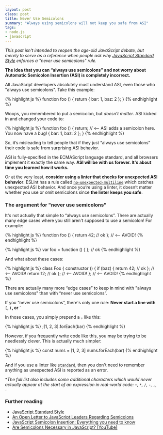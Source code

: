 ```yaml
---
layout: post
class: post
title: Never Use Semicolons
summary: "Always using semicolons will not keep you safe from ASI"
tags:
- node.js
- javascript
---
```


*This post isn't intended to reopen the age-old JavaScript debate, but merely to serve as a reference when people ask why [JavaScript Standard Style](http://standardjs.com/) enforces a "never use semicolons" rule.*

**The idea that you can “always use semicolons” and not worry about Automatic Semicolon Insertion (ASI) is completely incorrect.**

All JavaScript developers absolutely must understand ASI, even those who "always use semicolons". Take this example:

{% highlight js %}
function foo () {
  return
    {
      bar: 1,
      baz: 2
    };
}
{% endhighlight %}

Woops, you remembered to put a semicolon, but *doesn’t matter*. ASI kicked in and changed your code to:

{% highlight js %}
function foo () {
  return; // <-- ASI adds a semicolon here. You now have a bug!
    {
      bar: 1,
      baz: 2
    };
}
{% endhighlight %}

So, it’s misleading to tell people that if they just “always use semicolons” their code is safe from surprising ASI behavior.

ASI is fully-specified in the ECMAScript language standard, and all browsers implement it exactly the same way. **ASI will be with us forever. It's about time you learned how it works.**

Or at the very least, **consider using a linter that checks for unexpected ASI behavior**. ESLint has a rule called [`no-unexpected-multiline`](http://eslint.org/docs/rules/no-unexpected-multiline) which catches unexpected ASI behavior. And once you’re using a linter, it doesn’t matter whether you use or omit semicolons since **the linter keeps you safe**.

### The argument for "never use semicolons"

It's not actually that simple to “always use semicolons”. There are actually many edge cases where you still aren't supposed to use a semicolon! For example:

{% highlight js %}
function foo () {
  return 42; // ok
};           // <-- AVOID!
{% endhighlight %}

{% highlight js %}
var foo = function () {
}; // ok
{% endhighlight %}

And what about these cases:

{% highlight js %}
class Foo {
  constructor () {
    if (baz) {
      return 42; // ok
    };           // <-- AVOID!
    return 12;   // ok
  };             // <-- AVOID!
};               // <-- AVOID!
{% endhighlight %}

There are actually many more “edge cases” to keep in mind with "always use semicolons" than with “never use semicolons”.

If you “never use semicolons”, there's only one rule: **Never start a line with `[`, `(`, or `` ` ``**

In those cases, you simply prepend a `;` like this:

{% highlight js %}
;[1, 2, 3].forEach(bar)
{% endhighlight %}

However, if you frequently write code like this, you may be trying to be needlessly
clever. This is actually much simpler:

{% highlight js %}
const nums = [1, 2, 3]
nums.forEach(bar)
{% endhighlight %}

And if you use a linter like [`standard`](http://standardjs.com/), then you don't need to remember anything as unexpected ASI is reported as an error.

**The full list also includes some additional characters which would never actually appear at the start of an expression in real-world code: `+`, `*`, `/`, `-`, `,`, `.`*

### Further reading

- [JavaScript Standard Style](http://standardjs.com/)
- [An Open Letter to JavaScript Leaders Regarding Semicolons](http://blog.izs.me/post/2353458699/an-open-letter-to-javascript-leaders-regarding)
- [JavaScript Semicolon Insertion: Everything you need to know](http://inimino.org/~inimino/blog/javascript_semicolons)
- [Are Semicolons Necessary in JavaScript? [YouTube]](https://www.youtube.com/watch?v=gsfbh17Ax9I)
